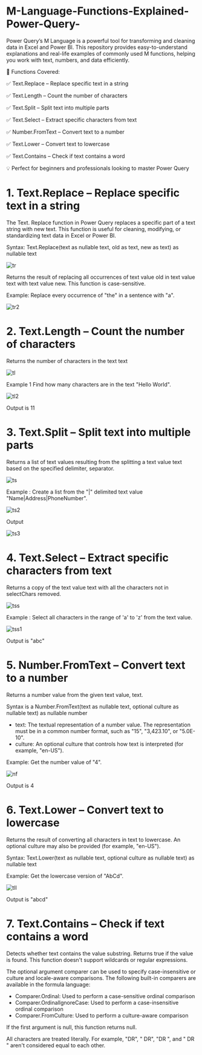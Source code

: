 # M-Language-Functions-Explained-Power-Query-
Power Query’s M Language is a powerful tool for transforming and cleaning data in Excel and Power BI. This repository provides easy-to-understand explanations and real-life examples of commonly used M functions, helping you work with text, numbers, and data efficiently.

📌 Functions Covered:

✅ Text.Replace – Replace specific text in a string

✅ Text.Length – Count the number of characters

✅ Text.Split – Split text into multiple parts

✅ Text.Select – Extract specific characters from text

✅ Number.FromText – Convert text to a number

✅ Text.Lower – Convert text to lowercase

✅ Text.Contains – Check if text contains a word

💡 Perfect for beginners and professionals looking to master Power Query

# 1. Text.Replace – Replace specific text in a string
 
The Text. Replace function in Power Query replaces a specific part of a text string with new text. This function is useful for cleaning, modifying, or standardizing text data in Excel or Power BI.

Syntax: Text.Replace(text as nullable text, old as text, new as text) as nullable text

![tr](https://github.com/user-attachments/assets/2cd06520-05b0-4934-8e11-5e129c392e9d)

Returns the result of replacing all occurrences of text value old in text value text with text value new. This function is case-sensitive.

Example: Replace every occurrence of "the" in a sentence with "a".

![tr2](https://github.com/user-attachments/assets/bf3b41a6-888a-4c7a-9a5f-69b690f518a9)

# 2. Text.Length – Count the number of characters

Returns the number of characters in the text text

![tl](https://github.com/user-attachments/assets/74f6981e-4417-4d70-8155-b027af842086)

Example 1 Find how many characters are in the text "Hello World".

![tl2](https://github.com/user-attachments/assets/cd5600da-cec9-4ea3-9826-01e63203a822)

Output is 11

# 3. Text.Split – Split text into multiple parts

Returns a list of text values resulting from the splitting a text value text based on the specified delimiter, separator.

![ts](https://github.com/user-attachments/assets/1dce78aa-2c60-4a96-9c6c-a7e2d960a480)

Example : Create a list from the "|" delimited text value "Name|Address|PhoneNumber".

![ts2](https://github.com/user-attachments/assets/17016e6c-4f43-4229-948d-637feffc4a6e)

Output

![ts3](https://github.com/user-attachments/assets/e9f307d9-27b1-42f0-933a-b52d033c919a)

# 4. Text.Select – Extract specific characters from text 

Returns a copy of the text value text with all the characters not in selectChars removed.

![tss](https://github.com/user-attachments/assets/7453f86a-8f7d-4ed5-8703-4efd4aa14415)

Example : Select all characters in the range of 'a' to 'z' from the text value.

![tss1](https://github.com/user-attachments/assets/8ad2671d-b1ba-46f6-85df-6220adf24b34)

Output is "abc"

# 5. Number.FromText – Convert text to a number

Returns a number value from the given text value, text.

Syntax is a Number.FromText(text as nullable text, optional culture as nullable text) as nullable number

   - text: The textual representation of a number value. The representation must be in a common number format, such as "15", "3,423.10", or "5.0E-10".
   - culture: An optional culture that controls how text is interpreted (for example, "en-US").

Example:  Get the number value of "4".

![nf](https://github.com/user-attachments/assets/5a01f93d-7fb1-4ea5-91cd-6b029efb3011)

Output is 4

# 6. Text.Lower – Convert text to lowercase

Returns the result of converting all characters in text to lowercase. An optional culture may also be provided (for example, "en-US").

Syntax: Text.Lower(text as nullable text, optional culture as nullable text) as nullable text

Example: Get the lowercase version of "AbCd".

![tll](https://github.com/user-attachments/assets/8a388e99-36a9-4458-b544-9f4b9387dbdd)

Output is "abcd"

# 7. Text.Contains – Check if text contains a word

Detects whether text contains the value substring. Returns true if the value is found. This function doesn't support wildcards or regular expressions.

The optional argument comparer can be used to specify case-insensitive or culture and locale-aware comparisons. The following built-in comparers are available in the formula language:

   - Comparer.Ordinal: Used to perform a case-sensitive ordinal comparison
   - Comparer.OrdinalIgnoreCase: Used to perform a case-insensitive ordinal comparison
   - Comparer.FromCulture: Used to perform a culture-aware comparison

If the first argument is null, this function returns null.

All characters are treated literally. For example, "DR", " DR", "DR ", and " DR " aren't considered equal to each other.







